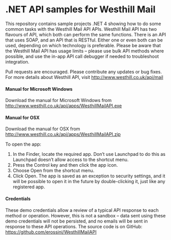 .NET API samples for Westhill Mail
=========

This repository contains sample projects .NET 4 showing how to do some common tasks with the Westhill Mail API APIs.
Westhill Mail API has two flavours of API, which both can perform the same functions. There is an API that uses SOAP, and an API that is RESTful. Either one or even both can be used, depending on which technology is preferable. 
Please be aware that the Westhill Mail API has usage limits – please use bulk API methods where possible, and use the in-app API call debugger if needed to troubleshoot integration.

Pull requests are encouraged. Please contribute any updates or bug fixes.
For more details about Westhill API, visit http://www.westhill.co.uk/api/mail


#### Manual for Microsoft Windows
Download the manual for Microsoft Windows from http://www.westhill.co.uk/api/apps/WesthillMailAPI.exe


#### Manual for OSX
Download the manual for OSX from http://www.westhill.co.uk/api/apps/WesthillMailAPI.zip 

To open the app:
1.	In the Finder, locate the required app. Don’t use Launchpad to do this as Launchpad doesn’t allow access to the shortcut menu.
2.	Press the Control key and then click the app icon.
3.	Choose Open from the shortcut menu.
4.	Click Open. The app is saved as an exception to security settings, and it will be possible to open it in the future by double-clicking it, just like any registered app.


#### Credentials
These demo credentials allow a review of a typical API response to each method or operation. However, this is not a sandbox – data sent using these demo credentials will not be persisted, and no emails will be sent in response to these API operations.
The source code is on GitHub:  https://github.com/erossini/WesthillMailAPI
